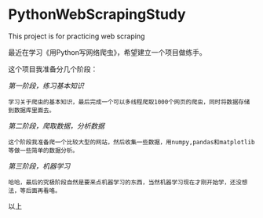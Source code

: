 # PythonWebScrapingStudy
This project is for practicing web scraping

最近在学习《用Python写网络爬虫》，希望建立一个项目做练手。

这个项目我准备分几个阶段：

*第一阶段，练习基本知识*

    学习关于爬虫的基本知识，最后完成一个可以多线程爬取1000个网页的爬虫，同时将数据存储到数据库里面去。
    
*第二阶段，爬取数据，分析数据*

    这个阶段我准备爬一个比较大型的网站，然后收集一些数据，用numpy,pandas和matplotlib等做一些简单的数据分析。
    
*第三阶段，机器学习*

    哈哈，最后的究极阶段自然是要来点机器学习的东西，当然机器学习现在才刚开始学，还没想法，等后面再看咯。
    
以上
